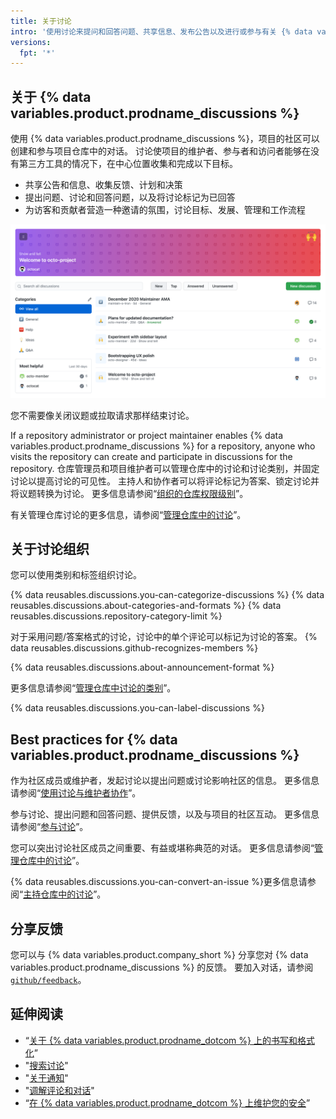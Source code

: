 ```yaml
---
title: 关于讨论
intro: '使用讨论来提问和回答问题、共享信息、发布公告以及进行或参与有关 {% data variables.product.product_name %} 上项目的对话。'
versions:
  fpt: '*'
---
```



## 关于 {% data variables.product.prodname_discussions %}

使用 {% data variables.product.prodname_discussions %}，项目的社区可以创建和参与项目仓库中的对话。 讨论使项目的维护者、参与者和访问者能够在没有第三方工具的情况下，在中心位置收集和完成以下目标。

- 共享公告和信息、收集反馈、计划和决策
- 提出问题、讨论和回答问题，以及将讨论标记为已回答
- 为访客和贡献者营造一种邀请的氛围，讨论目标、发展、管理和工作流程

![仓库的讨论选项卡](/assets/images/help/discussions/hero.png)

您不需要像关闭议题或拉取请求那样结束讨论。

If a repository administrator or project maintainer enables {% data variables.product.prodname_discussions %} for a repository, anyone who visits the repository can create and participate in discussions for the repository. 仓库管理员和项目维护者可以管理仓库中的讨论和讨论类别，并固定讨论以提高讨论的可见性。 主持人和协作者可以将评论标记为答案、锁定讨论并将议题转换为讨论。 更多信息请参阅“[组织的仓库权限级别](/organizations/managing-access-to-your-organizations-repositories/repository-permission-levels-for-an-organization)”。

有关管理仓库讨论的更多信息，请参阅“[管理仓库中的讨论](/discussions/managing-discussions-for-your-community/managing-discussions-in-your-repository)”。

## 关于讨论组织

您可以使用类别和标签组织讨论。

{% data reusables.discussions.you-can-categorize-discussions %} {% data reusables.discussions.about-categories-and-formats %} {% data reusables.discussions.repository-category-limit %}

对于采用问题/答案格式的讨论，讨论中的单个评论可以标记为讨论的答案。 {% data reusables.discussions.github-recognizes-members %}

{% data reusables.discussions.about-announcement-format %}

更多信息请参阅“[管理仓库中讨论的类别](/discussions/managing-discussions-for-your-community/managing-categories-for-discussions-in-your-repository)”。

{% data reusables.discussions.you-can-label-discussions %}

## Best practices for {% data variables.product.prodname_discussions %}

作为社区成员或维护者，发起讨论以提出问题或讨论影响社区的信息。 更多信息请参阅“[使用讨论与维护者协作](/discussions/collaborating-with-your-community-using-discussions/collaborating-with-maintainers-using-discussions)”。

参与讨论、提出问题和回答问题、提供反馈，以及与项目的社区互动。 更多信息请参阅“[参与讨论](/discussions/collaborating-with-your-community-using-discussions/participating-in-a-discussion)”。

您可以突出讨论社区成员之间重要、有益或堪称典范的对话。 更多信息请参阅“[管理仓库中的讨论](/discussions/managing-discussions-for-your-community/managing-discussions-in-your-repository#pinning-a-discussion)”。

{% data reusables.discussions.you-can-convert-an-issue %}更多信息请参阅“[主持仓库中的讨论](/discussions/managing-discussions-for-your-community/moderating-discussions#converting-an-issue-to-a-discussion)”。

## 分享反馈

您可以与 {% data variables.product.company_short %} 分享您对 {% data variables.product.prodname_discussions %} 的反馈。 要加入对话，请参阅 [`github/feedback`](https://github.com/github/feedback/discussions?discussions_q=category%3A%22Discussions+Feedback%22)。

## 延伸阅读

- “[关于 {% data variables.product.prodname_dotcom %} 上的书写和格式化](/github/writing-on-github/about-writing-and-formatting-on-github)”
- "[搜索讨论](/github/searching-for-information-on-github/searching-discussions)"
- "[关于通知](/github/managing-subscriptions-and-notifications-on-github/about-notifications)"
- "[调解评论和对话](/communities/moderating-comments-and-conversations)"
- “[在 {% data variables.product.prodname_dotcom %} 上维护您的安全](/communities/maintaining-your-safety-on-github)”
